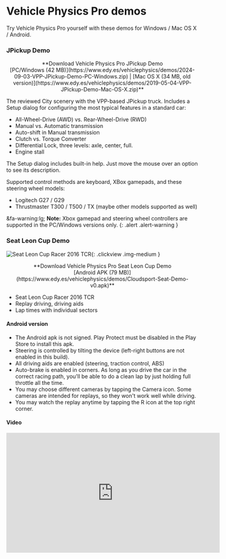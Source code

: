 # Vehicle Physics Pro demos

Try Vehicle Physics Pro yourself with these demos for Windows / Mac OS X / Android.

### JPickup Demo

<div class="imagegallery" sm="2" md="2" lg="2" style="display:none">
	<img class="clickview" src="/img/demos/vpp-jpickup-city-1.png" alt="Vehicle Physics Pro - JPickup Demo">
	<img class="clickview" src="/img/demos/vpp-jpickup-city-2.png" alt="Vehicle Physics Pro - JPickup Demo">
</div>

<center>**Download Vehicle Physics Pro JPickup Demo<br>
[PC/Windows&nbsp;(42&nbsp;MB)](https://www.edy.es/vehiclephysics/demos/2024-09-03-VPP-JPickup-Demo-PC-Windows.zip) | [Mac&nbsp;OS&nbsp;X&nbsp;(34&nbsp;MB, old version)](https://www.edy.es/vehiclephysics/demos/2019-05-04-VPP-JPickup-Demo-Mac-OS-X.zip)**</center>

The reviewed City scenery with the VPP-based JPickup truck. Includes a Setup dialog for configuring
the most typical features in a standard car:

- All-Wheel-Drive (AWD) vs. Rear-Wheel-Drive (RWD)
- Manual vs. Automatic transmission
- Auto-shift in Manual transmission
- Clutch vs. Torque Converter
- Differential Lock, three levels: axle, center, full.
- Engine stall

The Setup dialog includes built-in help. Just move the mouse over an option to see its description.

Supported control methods are keyboard, XBox gamepads, and these steering wheel models:

- Logitech G27 / G29
- Thrustmaster T300 / T500 / TX (maybe other models supported as well)

&fa-warning:lg; **Note:** Xbox gamepad and steering wheel controllers are supported in the PC/Windows versions only.
{: .alert .alert-warning }

### Seat Leon Cup Demo

![Seat Leon Cup Racer 2016 TCR](/img/demos/seat-leon-cup-racer-2016-tcr-01.jpg){: .clickview .img-medium }

<center>**Download Vehicle Physics Pro Seat Leon Cup Demo<br>
[Android&nbsp;APK&nbsp;(79&nbsp;MB)](https://www.edy.es/vehiclephysics/demos/Cloudsport-Seat-Demo-v0.apk)**</center>

- Seat Leon Cup Racer 2016 TCR
- Replay driving, driving aids
- Lap times with individual sectors

#### Android version

- The Android apk is not signed. Play Protect must be disabled in the Play Store to install this apk.
- Steering is controlled by tilting the device (left-right buttons are not enabled in this build).
- All driving aids are enabled (steering, traction control, ABS)
- Auto-brake is enabled in corners. As long as you drive the car in the correct racing path, you'll be able to do a clean lap by just holding full throttle all the time.
- You may choose different cameras by tapping the Camera icon. Some cameras are intended for replays, so they won't work well while driving.
- You may watch the replay anytime by tapping the R icon at the top right corner.

#### Video

<iframe width="560" height="315" src="https://www.youtube.com/embed/AlLktJZfvk4" frameborder="0" allowfullscreen></iframe>
